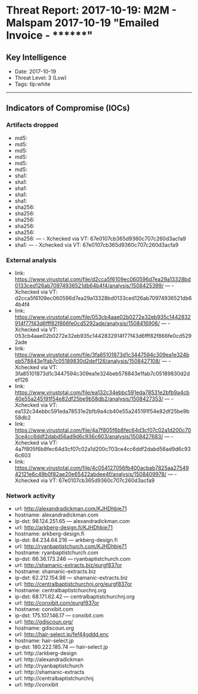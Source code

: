 # Threat Report: 2017-10-19: M2M -  Malspam 2017-10-19 "Emailed Invoice - ******"


## Key Intelligence
* Date: 2017-10-19
* Threat Level: 3 (Low)
* Tags: tlp:white

---

## Indicators of Compromise (IOCs)
### Artifacts dropped
* md5: <md5>
* md5: <md5>
* md5: <md5>
* md5: <md5>
* md5: <md5>
* md5: <md5>
* sha1: <sha1>
* sha1: <sha1>
* sha1: <sha1>
* sha1: <sha1>
* sha1: <sha1>
* sha256: <sha256>
* sha256: <sha256>
* sha256: <sha256>
* sha256: <sha256>
* sha256: <sha256>
* sha256: <sha256> — - Xchecked via VT: 67e0107cb365d9360c707c260d3acfa9
* sha1: <sha1> — - Xchecked via VT: 67e0107cb365d9360c707c260d3acfa9

### External analysis
* link: https://www.virustotal.com/file/d2cca5f6109ec060596d7ea29a13328bd0133ced126ab70974936521db64b4f4/analysis/1508425399/ — - Xchecked via VT: d2cca5f6109ec060596d7ea29a13328bd0133ced126ab70974936521db64b4f4
* link: https://www.virustotal.com/file/053cb4aae02b0272e32eb935c1442832914f77f43d6fff82f866fe0cd5292ade/analysis/1508416906/ — - Xchecked via VT: 053cb4aae02b0272e32eb935c1442832914f77f43d6fff82f866fe0cd5292ade
* link: https://www.virustotal.com/file/3fa85101873d1c3447594c309ea1e324beb578843e1fab7c05189830d2def126/analysis/1508427108/ — - Xchecked via VT: 3fa85101873d1c3447594c309ea1e324beb578843e1fab7c05189830d2def126
* link: https://www.virustotal.com/file/ea132c34ebbc591eda78531e2bfb9a4cb40e55a245191f54e82df25be9b58db2/analysis/1508427353/ — - Xchecked via VT: ea132c34ebbc591eda78531e2bfb9a4cb40e55a245191f54e82df25be9b58db2
* link: https://www.virustotal.com/file/4a7f805f6b8fec64d3cf07c02a1d200c703ce4cc6ddf2dabd56ad9d6c936c603/analysis/1508427683/ — - Xchecked via VT: 4a7f805f6b8fec64d3cf07c02a1d200c703ce4cc6ddf2dabd56ad9d6c936c603
* link: https://www.virustotal.com/file/4c054127056fb400acbab7825aa2754942121e6c49b0f82ae20e65422abdee4f/analysis/1508409978/ — - Xchecked via VT: 67e0107cb365d9360c707c260d3acfa9

### Network activity
* url: http://alexandradickman.com/KJHDhbje71
* hostname: alexandradickman.com
* ip-dst: 98.124.251.65 — alexandradickman.com
* url: http://arkberg-design.fi/KJHDhbje71
* hostname: arkberg-design.fi
* ip-dst: 84.234.64.216 — arkberg-design.fi
* url: http://ryanbaptistchurch.com/KJHDhbje71
* hostname: ryanbaptistchurch.com
* ip-dst: 66.36.173.246 — ryanbaptistchurch.com
* url: http://shamanic-extracts.biz/eurgf837or
* hostname: shamanic-extracts.biz
* ip-dst: 62.212.154.98 — shamanic-extracts.biz
* url: http://centralbaptistchurchnj.org/eurgf837or
* hostname: centralbaptistchurchnj.org
* ip-dst: 68.171.62.42 — centralbaptistchurchnj.org
* url: http://conxibit.com/eurgf837or
* hostname: conxibit.com
* ip-dst: 175.107.146.17 — conxibit.com
* url: http://gdiscoun.org/
* hostname: gdiscoun.org
* url: http://hair-select.jp/fef44gddd.enc
* hostname: hair-select.jp
* ip-dst: 180.222.185.74 — hair-select.jp
* url: http://arkberg-design
* url: http://alexandradickman
* url: http://ryanbaptistchurch
* url: http://shamanic-extracts
* url: http://centralbaptistchurchnj
* url: http://conxibit
